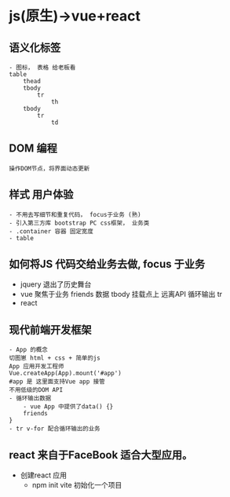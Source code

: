 # js(原生)->vue+react
## 语义化标签
    - 图标， 表格 给老板看
    table
        thead
        tbody
            tr
                th
        tbody
            tr
                td
## DOM 编程
    操作DOM节点，将界面动态更新
## 样式 用户体验
    - 不用去写细节和重复代码， focus于业务 (熟)
    - 引入第三方库 bootstrap PC css框架， 业务类
    - .container 容器 固定宽度
    - table

## 如何将JS 代码交给业务去做, focus 于**业务**
- jquery 退出了历史舞台
- vue
    聚焦于业务
    friends 数据
    tbody 挂载点上
    远离API 循环输出 tr
- react

## 现代前端开发框架
    - App 的概念
    切图崽 html + css + 简单的js
    App 应用开发工程师
    Vue.createApp(App).mount('#app')
    #app 是 这里面支持Vue app 接管
    不用低级的DOM API
    - 循环输出数据
        - vue App 中提供了data() {}
        friends
    }
    - tr v-for 配合循环输出的业务
## react 来自于FaceBook 适合大型应用。
- 创建react 应用
    - npm init vite 初始化一个项目
